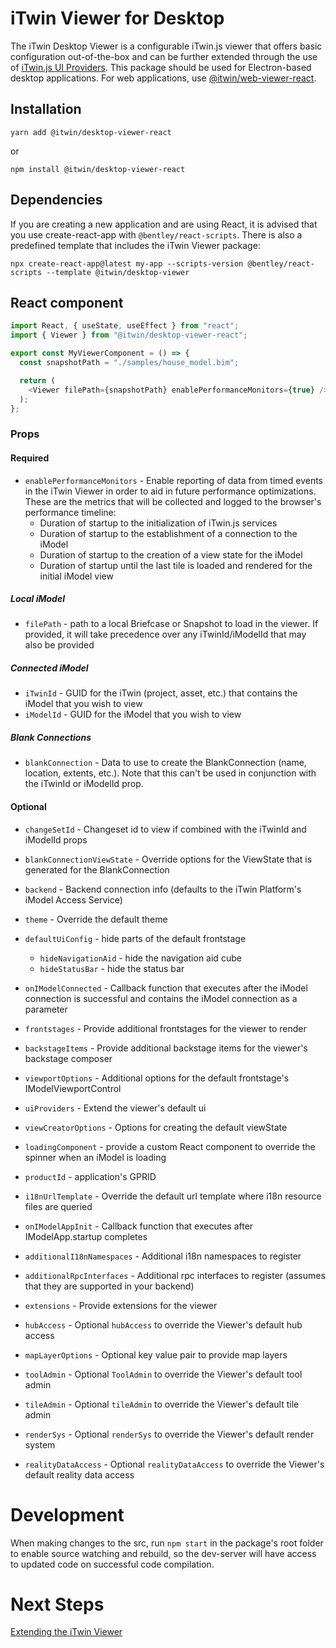 # iTwin Viewer for Desktop

The iTwin Desktop Viewer is a configurable iTwin.js viewer that offers basic configuration out-of-the-box and can be further extended through the use of [iTwin.js UI Providers](https://www.itwinjs.org/learning/ui/augmentingui/). This package should be used for Electron-based desktop applications. For web applications, use [@itwin/web-viewer-react](https://www.npmjs.com/package/@itwin/web-viewer-react).

## Installation

```
yarn add @itwin/desktop-viewer-react
```

or

```
npm install @itwin/desktop-viewer-react
```

## Dependencies

If you are creating a new application and are using React, it is advised that you use create-react-app with `@bentley/react-scripts`. There is also a predefined template that includes the iTwin Viewer package:

```
npx create-react-app@latest my-app --scripts-version @bentley/react-scripts --template @itwin/desktop-viewer
```

## React component

```javascript
import React, { useState, useEffect } from "react";
import { Viewer } from "@itwin/desktop-viewer-react";

export const MyViewerComponent = () => {
  const snapshotPath = "./samples/house_model.bim";

  return (
    <Viewer filePath={snapshotPath} enablePerformanceMonitors={true} />
  );
};
```

### Props

#### Required

- `enablePerformanceMonitors` - Enable reporting of data from timed events in the iTwin Viewer in order to aid in future performance optimizations. These are the metrics that will be collected and logged to the browser's performance timeline:
  - Duration of startup to the initialization of iTwin.js services
  - Duration of startup to the establishment of a connection to the iModel
  - Duration of startup to the creation of a view state for the iModel
  - Duration of startup until the last tile is loaded and rendered for the initial iModel view

##### Local iModel

- `filePath` - path to a local Briefcase or Snapshot to load in the viewer. If provided, it will take precedence over any iTwinId/iModelId that may also be provided

##### Connected iModel

- `iTwinId` - GUID for the iTwin (project, asset, etc.) that contains the iModel that you wish to view
- `iModelId` - GUID for the iModel that you wish to view

##### Blank Connections

- `blankConnection` - Data to use to create the BlankConnection (name, location, extents, etc.). Note that this can't be used in conjunction with the iTwinId or iModelId prop.

#### Optional

- `changeSetId` - Changeset id to view if combined with the iTwinId and iModelId props
- `blankConnectionViewState` - Override options for the ViewState that is generated for the BlankConnection

- `backend` - Backend connection info (defaults to the iTwin Platform's iModel Access Service)

- `theme` - Override the default theme
- `defaultUiConfig` - hide parts of the default frontstage
  - `hideNavigationAid` - hide the navigation aid cube
  - `hideStatusBar` - hide the status bar
- `onIModelConnected` - Callback function that executes after the iModel connection is successful and contains the iModel connection as a parameter
- `frontstages` - Provide additional frontstages for the viewer to render
- `backstageItems` - Provide additional backstage items for the viewer's backstage composer
- `viewportOptions` - Additional options for the default frontstage's IModelViewportControl
- `uiProviders` - Extend the viewer's default ui
- `viewCreatorOptions` - Options for creating the default viewState
- `loadingComponent` - provide a custom React component to override the spinner when an iModel is loading

- `productId` - application's GPRID
- `i18nUrlTemplate` - Override the default url template where i18n resource files are queried
- `onIModelAppInit` - Callback function that executes after IModelApp.startup completes
- `additionalI18nNamespaces` - Additional i18n namespaces to register
- `additionalRpcInterfaces` - Additional rpc interfaces to register (assumes that they are supported in your backend)
- `extensions` - Provide extensions for the viewer
- `hubAccess` - Optional `hubAccess` to override the Viewer's default hub access
- `mapLayerOptions` - Optional key value pair to provide map layers
- `toolAdmin` - Optional `ToolAdmin` to override the Viewer's default tool admin
- `tileAdmin` - Optional `tileAdmin` to override the Viewer's default tile admin
- `renderSys` - Optional `renderSys` to override the Viewer's default render system
- `realityDataAccess` - Optional `realityDataAccess` to override the Viewer's default reality data access

# Development

When making changes to the src, run `npm start` in the package's root folder to enable source watching and rebuild, so the dev-server will have access to updated code on successful code compilation.

# Next Steps

[Extending the iTwin Viewer](https://www.itwinjs.org/learning/tutorials/hello-world-viewer/)
